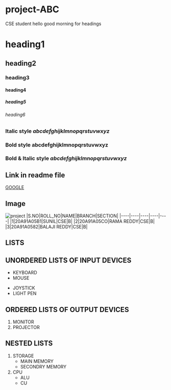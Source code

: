 # project-ABC
CSE student
 hello good morning
 for headings
# heading1
## heading2
### heading3
#### heading4
##### heading5
###### heading6

 ### Italic style *abcdefghijklmnopqrstuvwxyz*

 ### Bold style **abcdefghijklmnopqrstuvwxyz**

 ### Bold & Italic style  ***abcdefghijklmnopqrstuvwxyz***
 
 ## Link in readme file
 [GOOGLE](www.google.com)
 
 ## Image
 ![project](https://encrypted-tbn0.gstatic.com/images?q=tbn:ANd9GcRg1wXIet8yPoAUZ1jj3BNDUkspa5z9a1owUg&usqp=CAU)
|S.NO|ROLL_NO|NAME|BRANCH|SECTION|
|----|----|----|----|----|
|1|20A91A05B1|SUNIL|CSE|B|
|2|20A91A05CO|RAMA REDDY|CSE|B|
|3|20A91A0582|BALAJI REDDY|CSE|B|

## LISTS
## UNORDERED LISTS OF INPUT DEVICES 
- KEYBOARD
- MOUSE
* JOYSTICK
* LIGHT PEN

## ORDERED LISTS OF OUTPUT DEVICES
1. MONITOR
2. PROJECTOR

## NESTED LISTS
1. STORAGE
   * MAIN MEMORY
   * SECONDRY MEMORY
2. CPU
   - ALU
   - CU

